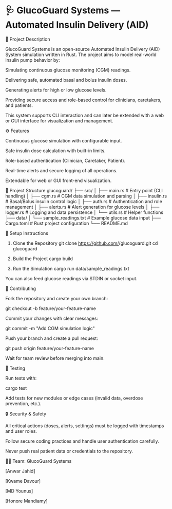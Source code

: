 # 🩺 GlucoGuard Systems — Automated Insulin Delivery (AID) 

📘 Project Description

GlucoGuard Systems is an open-source Automated Insulin Delivery (AID) System simulation written in Rust.
The project aims to model real-world insulin pump behavior by:

Simulating continuous glucose monitoring (CGM) readings.

Delivering safe, automated basal and bolus insulin doses.

Generating alerts for high or low glucose levels.

Providing secure access and role-based control for clinicians, caretakers, and patients.

This system supports CLI interaction and can later be extended with a web or GUI interface for visualization and management.

⚙️ Features

Continuous glucose simulation with configurable input.

Safe insulin dose calculation with built-in limits.

Role-based authentication (Clinician, Caretaker, Patient).

Real-time alerts and secure logging of all operations.

Extendable for web or GUI front-end visualization.

🧩 Project Structure
glucoguard/
├── src/
│   ├── main.rs              # Entry point (CLI handling)
│   ├── cgm.rs               # CGM data simulation and parsing
│   ├── insulin.rs           # Basal/Bolus insulin control logic
│   ├── auth.rs              # Authentication and role management
│   ├── alerts.rs            # Alert generation for glucose levels
│   ├── logger.rs            # Logging and data persistence
│   └── utils.rs             # Helper functions
├── data/
│   └── sample_readings.txt  # Example glucose data input
├── Cargo.toml               # Rust project configuration
└── README.md

🧰 Setup Instructions
1. Clone the Repository
git clone https://github.com/<your-org-or-username>/glucoguard.git
cd glucoguard

2. Build the Project
cargo build

3. Run the Simulation
cargo run data/sample_readings.txt


You can also feed glucose readings via STDIN or socket input.

👥 Contributing

Fork the repository and create your own branch:

git checkout -b feature/your-feature-name


Commit your changes with clear messages:

git commit -m "Add CGM simulation logic"


Push your branch and create a pull request:

git push origin feature/your-feature-name


Wait for team review before merging into main.

🧪 Testing

Run tests with:

cargo test


Add tests for new modules or edge cases (invalid data, overdose prevention, etc.).

🔒 Security & Safety

All critical actions (doses, alerts, settings) must be logged with timestamps and user roles.

Follow secure coding practices and handle user authentication carefully.

Never push real patient data or credentials to the repository.

🧑‍💻 Team: GlucoGuard Systems

[Anwar Jahid] 

[Kwame Davour] 

[MD Younus] 

[Honore Mandiamy] 
